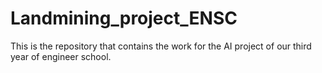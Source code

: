 # Landmining_project_ENSC
This is the repository that contains the work for the AI project of our third year of engineer school.
